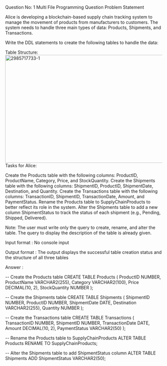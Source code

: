 Question No: 1
Multi File Programming Question
Problem Statement



Alice is developing a blockchain-based supply chain tracking system to manage the movement of products from manufacturers to customers. The system needs to handle three main types of data: Products, Shipments, and Transactions.



Write the DDL statements to create the following tables to handle the data: 



Table Structure:
<img width="1183" height="345" alt="2985717733-1" src="https://github.com/user-attachments/assets/20675392-4606-48c7-8fa2-aecc212e7699" />
Tasks for Alice:

Create the Products table with the following columns: ProductID, ProductName, Category, Price, and StockQuantity.
Create the Shipments table with the following columns: ShipmentID, ProductID, ShipmentDate, Destination, and Quantity.
Create the Transactions table with the following columns: TransactionID, ShipmentID, TransactionDate, Amount, and PaymentStatus.
Rename the Products table to SupplyChainProducts to better reflect its role in the system.
Alter the Shipments table to add a new column ShipmentStatus to track the status of each shipment (e.g., Pending, Shipped, Delivered).


Note: The user must write only the query to create, rename, and alter the table. The query to display the description of the table is already given.

Input format :
No console input

Output format :
The output displays the successful table creation status and the structure of all three tables

Answer : 

-- Create the Products table
CREATE TABLE Products (
    ProductID NUMBER,
    ProductName VARCHAR2(255),
    Category VARCHAR2(100),
    Price DECIMAL(10, 2),
    StockQuantity NUMBER
);

-- Create the Shipments table
CREATE TABLE Shipments (
    ShipmentID NUMBER,
    ProductID NUMBER,
    ShipmentDate DATE,
    Destination VARCHAR2(255),
    Quantity NUMBER
);

-- Create the Transactions table
CREATE TABLE Transactions (
    TransactionID NUMBER,
    ShipmentID NUMBER,
    TransactionDate DATE,
    Amount DECIMAL(10, 2),
    PaymentStatus VARCHAR2(50)
);

-- Rename the Products table to SupplyChainProducts
ALTER TABLE Products 
RENAME TO SupplyChainProducts;

-- Alter the Shipments table to add ShipmentStatus column
ALTER TABLE Shipments 
ADD ShipmentStatus VARCHAR2(50);
